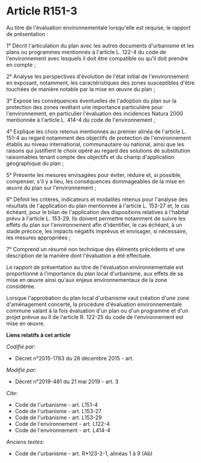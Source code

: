 # Article R151-3

Au titre de l'évaluation environnementale lorsqu'elle est requise, le rapport de présentation :

1° Décrit l'articulation du plan avec les autres documents d'urbanisme et les plans ou programmes mentionnés à l'article L.
122-4 du code de l'environnement avec lesquels il doit être compatible ou qu'il doit prendre en compte ;

2° Analyse les perspectives d'évolution de l'état initial de l'environnement en exposant, notamment, les caractéristiques des
zones susceptibles d'être touchées de manière notable par la mise en œuvre du plan ;

3° Expose les conséquences éventuelles de l'adoption du plan sur la protection des zones revêtant une importance particulière
pour l'environnement, en particulier l'évaluation des incidences Natura 2000 mentionnée à l'article L. 414-4 du code de
l'environnement ;

4° Explique les choix retenus mentionnés au premier alinéa de l'article L. 151-4 au regard notamment des objectifs de
protection de l'environnement établis au niveau international, communautaire ou national, ainsi que les raisons qui
justifient le choix opéré au regard des solutions de substitution raisonnables tenant compte des objectifs et du champ
d'application géographique du plan ;

5° Présente les mesures envisagées pour éviter, réduire et, si possible, compenser, s'il y a lieu, les conséquences
dommageables de la mise en œuvre du plan sur l'environnement ;

6° Définit les critères, indicateurs et modalités retenus pour l'analyse des résultats de l'application du plan mentionnée à
l'article L. 153-27 et, le cas échéant, pour le bilan de l'application des dispositions relatives à l'habitat prévu à
l'article L. 153-29. Ils doivent permettre notamment de suivre les effets du plan sur l'environnement afin d'identifier, le
cas échéant, à un stade précoce, les impacts négatifs imprévus et envisager, si nécessaire, les mesures appropriées ;

7° Comprend un résumé non technique des éléments précédents et une description de la manière dont l'évaluation a été
effectuée.

Le rapport de présentation au titre de l'évaluation environnementale est proportionné à l'importance du plan local
d'urbanisme, aux effets de sa mise en œuvre ainsi qu'aux enjeux environnementaux de la zone considérée.

Lorsque l'approbation du plan local d'urbanisme vaut création d'une zone d'aménagement concerté, la procédure d'évaluation
environnementale commune valant à la fois évaluation d'un plan ou d'un programme et d'un projet prévue au II de l'article R.
122-25 du code de l'environnement est mise en œuvre.

**Liens relatifs à cet article**

_Codifié par_:

  - Décret n°2015-1783 du 28 décembre 2015 - art.

_Modifié par_:

  - Décret n°2019-481 du 21 mai 2019 - art. 3

_Cite_:

  - Code de l'urbanisme - art. L151-4
  - Code de l'urbanisme - art. L153-27
  - Code de l'urbanisme - art. L153-29
  - Code de l'environnement - art. L122-4
  - Code de l'environnement - art. L414-4

_Anciens textes_:

  - Code de l'urbanisme - art. R*123-2-1, alinéas 1 à 9 (Ab)

